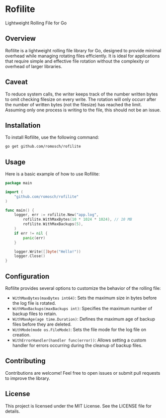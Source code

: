 # Rofilite

Lightweight Rolling File for Go

## Overview
Rofilite is a lightweight rolling file library for Go, designed to provide minimal overhead while managing rotating files efficiently. It is ideal for applications that require simple and effective file rotation without the complexity or overhead of larger libraries.

## Caveat
To reduce system calls, the writer keeps track of the number written bytes to omit checking filesize on every write. The rotation will only occurr after the number of written bytes (not the filesize) has reached the limit. Assuming only one process is writing to the file, this should not be an issue.

## Installation
To install Rofilite, use the following command:

```bash
go get github.com/romosch/rofilite
```

## Usage
Here is a basic example of how to use Rofilite:

```go
package main

import (
    "github.com/romosch/rofilite"
)

func main() {
    logger, err := rofilite.New("app.log",
        rofilite.WithMaxBytes(10 * 1024 * 1024), // 10 MB
        rofilite.WithMaxBackups(5),
    )
    if err != nil {
        panic(err)
    }

    logger.Write([]byte("Hello!"))
    logger.Close()
}
```

## Configuration

Rofilite provides several options to customize the behavior of the rolling file:

- `WithMaxBytes(maxBytes int64)`: Sets the maximum size in bytes before the log file is rotated.
- `WithMaxBackups(maxBackups int)`: Specifies the maximum number of backup files to retain.
- `WithMaxAge(age time.Duration)`: Defines the maximum age of backup files before they are deleted.
- `WithMode(mode os.FileMode)`: Sets the file mode for the log file on creation.
- `WithErrorHandler(handler func(error))`: Allows setting a custom handler for errors occurring during the cleanup of backup files.

## Contributing
Contributions are welcome! Feel free to open issues or submit pull requests to improve the library.

## License
This project is licensed under the MIT License. See the LICENSE file for details.